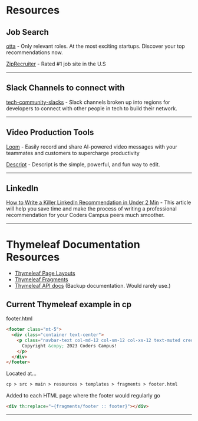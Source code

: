 # Resources

## Job Search

[otta](https://otta.com/) - Only relevant roles. At the most exciting startups. Discover your top recommendations now.

[ZipRecruiter](https://www.ziprecruiter.com/) - Rated #1 job site in the U.S

---

## Slack Channels to connect with

[tech-community-slacks](https://github.com/thisdot/tech-community-slacks#list-of-slack-channels-for-local-communities-by-region) -
Slack channels broken up into regions for developers to connect with other people in tech to build their network.

---

[//]: # (## Trevors Books)

[//]: # ( - Jab, Jab, Jab, Right Hook by Gary Vaynerchuk)

[//]: # ()

[//]: # (---)

## Video Production Tools

[Loom](https://www.loom.com/) - Easily record and share AI-powered video messages with your teammates and customers to
supercharge productivity

[Descript](https://www.descript.com/) - Descript is the simple, powerful, and fun way to edit.

---

## LinkedIn

[How to Write a Killer LinkedIn Recommendation in Under 2 Min](https://www.linkedin.com/pulse/how-write-killer-linkedin-recommendation-under-2-min-ryan-delon/) -
This article will help you save time and make the process of writing a professional recommendation for your Coders
Campus peers much smoother.

---

# Thymeleaf Documentation Resources

- [Thymeleaf Page Layouts](https://www.thymeleaf.org/doc/articles/layouts.html)
- [Thymeleaf Fragments](https://www.baeldung.com/spring-thymeleaf-fragments)
- [Thymeleaf API docs](https://www.thymeleaf.org/apidocs/thymeleaf/3.0.0.RELEASE/help-doc.html) (Backup documentation.
  Would rarely use.)

## Current Thymeleaf example in cp

footer.html

```html
<footer class="mt-5">
  <div class="container text-center">
    <p class="navbar-text col-md-12 col-sm-12 col-xs-12 text-muted credit">
      Copyright &copy; 2023 Coders Campus!
    </p>
  </div>
</footer>
```

Located at...

```markdown
cp > src > main > resources > templates > fragments > footer.html
```

Added to each HTML page where the footer would regularly go

```html
<div th:replace="~{fragments/footer :: footer}"></div>
```

---